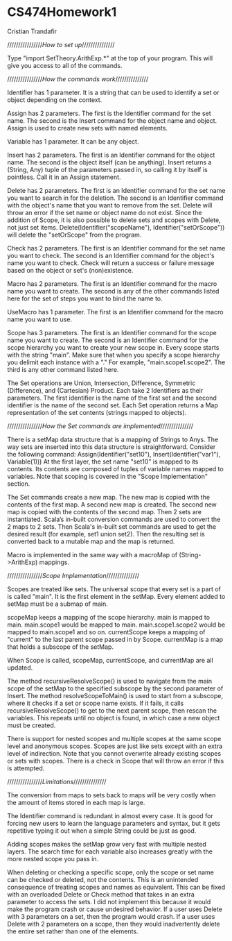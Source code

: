 # CS474Homework1
Cristian Trandafir

////////////////*How to set up*///////////////

Type "import SetTheory.ArithExp.*" at the top of your program.
This will give you access to all of the commands.

////////////////*How the commands work*///////////////

Identifier has 1 parameter.
It is a string that can be used to identify a set or object depending on the context.

Assign has 2 parameters.
The first is the Identifier command for the set name.
The second is the Insert command for the object name and object.
Assign is used to create new sets with named elements.

Variable has 1 parameter.
It can be any object.

Insert has 2 parameters.
The first is an Identifier command for the object name.
The second is the object itself (can be anything).
Insert returns a (String, Any) tuple of the parameters passed in, so calling it by itself is pointless. 
Call it in an Assign statement.

Delete has 2 parameters.
The first is an Identifier command for the set name you want to search in for the deletion.
The second is an Identifier command with the object's name that you want to remove from the set.
Delete will throw an error if the set name or object name do not exist.
Since the addition of Scope, it is also possible to delete sets and scopes with Delete, not just set items.
Delete(Identifier("scopeName"), Identifier("setOrScope")) will delete the "setOrScope" from the program.

Check has 2 parameters.
The first is an Identifier command for the set name you want to check.
The second is an Identifier command for the object's name you want to check.
Check will return a success or failure message based on the object or set's (non)existence.

Macro has 2 parameters.
The first is an Identifier command for the macro name you want to create.
The second is any of the other commands listed here for the set of steps you want to bind the name to.

UseMacro has 1 parameter.
The first is an Identifier command for the macro name you want to use.

Scope has 3 parameters.
The first is an Identifier command for the scope name you want to create.
The second is an Identifier command for the scope hierarchy you want to create your new scope in. 
Every scope starts with the string "main".
Make sure that when you specify a scope hierarchy you delimit each instance with a "."
For example, "main.scope1.scope2".
The third is any other command listed here.

The Set operations are Union, Intersection, Difference, Symmetric (Difference), and (Cartesian) Product.
Each take 2 Identifiers as their parameters.
The first identifier is the name of the first set and the second identifier is the name of the second set.
Each Set operation returns a Map representation of the set contents (strings mapped to objects).

////////////////*How the Set commands are implemented*///////////////

There is a setMap data structure that is a mapping of Strings to Anys.
The way sets are inserted into this data structure is straightforward.
Consider the following command: 
Assign(Identifier("set10"), Insert(Identifier("var1"), Variable(1)))
At the first layer, the set name "set10" is mapped to its contents.
Its contents are composed of tuples of variable names mapped to variables.
Note that scoping is covered in the "Scope Implementation" section.

The Set commands create a new map.
The new map is copied with the contents of the first map.
A second new map is created.
The second new map is copied with the contents of the second map.
Then 2 sets are instantiated.
Scala’s in-built conversion commands are used to convert the 2 maps to 2 sets.
Then Scala's in-built set commands are used to get the desired result (for example, set1 union set2).
Then the resulting set is converted back to a mutable map and the map is returned.

Macro is implemented in the same way with a macroMap of (String->ArithExp) mappings.

////////////////*Scope Implementation*///////////////

Scopes are treated like sets. 
The universal scope that every set is a part of is called "main".
It is the first element in the setMap. 
Every element added to setMap must be a submap of main.

scopeMap keeps a mapping of the scope hierarchy. main is mapped to main. main.scope1 would be mapped to main. main.scope1.scope2 would be mapped to main.scope1 and so on.
currentScope keeps a mapping of "current" to the last parent scope passed in by Scope.
currentMap is a map that holds a subscope of the setMap.

When Scope is called, scopeMap, currentScope, and currentMap are all updated.

The method recursiveResolveScope() is used to navigate from the main scope of the setMap to the specified subscope by the second parameter of Insert.
The method resolveScopeToMain() is used to start from a subscope, where it checks if a set or scope name exists.
If it fails, it calls recursiveResolveScope() to get to the next parent scope, then rescan the variables.
This repeats until no object is found, in which case a new object must be created.

There is support for nested scopes and multiple scopes at the same scope level and anonymous scopes.
Scopes are just like sets except with an extra level of indirection.
Note that you cannot overwrite already existing scopes or sets with scopes.
There is a check in Scope that will throw an error if this is attempted.

////////////////*Limitations*///////////////

The conversion from maps to sets back to maps will be very costly when the amount of items stored in each map is large.

The Identifier command is redundant in almost every case. 
It is good for forcing new users to learn the language parameters and syntax, but it gets repetitive typing it out when a simple String could be just as good.

Adding scopes makes the setMap grow very fast with multiple nested layers.
The search time for each variable also increases greatly with the more nested scope you pass in.

When deleting or checking a specific scope, only the scope or set name can be checked or deleted, not the contents.
This is an unintended consequence of treating scopes and names as equivalent.
This can be fixed with an overloaded Delete or Check method that takes in an extra parameter to access the sets.
I did not implement this because it would make the program crash or cause undesired behavior.
If a user uses Delete with 3 parameters on a set, then the program would crash.
If a user uses Delete with 2 parameters on a scope, then they would inadvertently delete the entire set rather than one of the elements.